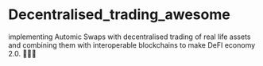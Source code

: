 # Decentralised_trading_awesome
implementing Automic Swaps with decentralised trading  of real life assets  and combining them with interoperable blockchains to make DeFI economy 2.0. 🚀🚀🚀
